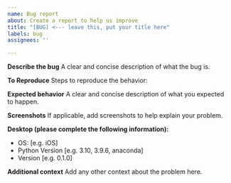 ```yaml
---
name: Bug report
about: Create a report to help us improve
title: "[BUG] <--- leave this, put your title here"
labels: bug
assignees: ''

---
```


**Describe the bug**
A clear and concise description of what the bug is.

**To Reproduce**
Steps to reproduce the behavior:

**Expected behavior**
A clear and concise description of what you expected to happen.

**Screenshots**
If applicable, add screenshots to help explain your problem.

**Desktop (please complete the following information):**
 - OS: [e.g. iOS]
 - Python Version [e.g. 3.10, 3.9.6, anaconda]
 - Version [e.g. 0.1.0]

**Additional context**
Add any other context about the problem here.
